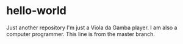 # hello-world
Just another repository
I'm just a Viola da Gamba player.
I am also a computer programmer.
This line is from the master branch.
